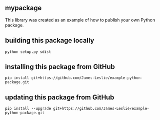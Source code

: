 ## mypackage
This library was created as an example of how to publish your own Python package.

## building this package locally
`python setup.py sdist`

## installing this package from GitHub
`pip install git+https://github.com/James-Leslie/example-python-package.git`

## updating this package from GitHub
`pip install --upgrade git+https://github.com/James-Leslie/example-python-package.git`

